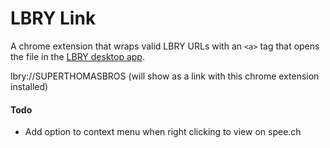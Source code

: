 # LBRY Link

A chrome extension that wraps valid LBRY URLs with an `<a>` tag that opens the file in the [LBRY desktop app](https://github.com/lbryio/lbry-desktop).

lbry://SUPERTHOMASBROS (will show as a link with this chrome extension installed)

#### Todo
- Add option to context menu when right clicking to view on spee.ch
